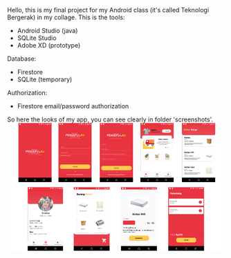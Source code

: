 Hello, this is my final project for my Android class (it's called Teknologi Bergerak) in my collage.
This is the tools:
- Android Studio (java)
- SQLite Studio
- Adobe XD (prototype)

Database:
- Firestore
- SQLite (temporary)

Authorization:
- Firestore email/password authorization


So here the looks of my app, you can see clearly in folder 'screenshots'.
![screenshots](screenshots/pengepulku.png)
